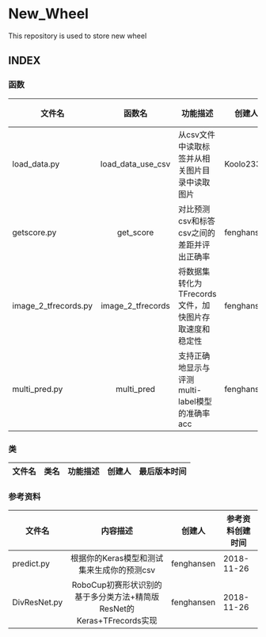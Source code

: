 # New_Wheel
This repository is used to store new wheel


## INDEX

### 函数
| 文件名 | 函数名 | 功能描述 | 创建人 | 最后版本时间 |
| ------ | :------: | ------ | ------ | ------ |
| load_data.py | load_data_use_csv | 从csv文件中读取标签并从相关图片目录中读取图片 | Koolo233 | 2018-11-26 |
| getscore.py | get_score | 对比预测csv和标答csv之间的差距并评出正确率 | fenghansen | 2018-11-26 |
| image_2_tfrecords.py | image_2_tfrecords | 将数据集转化为TFrecords文件，加快图片存取速度和稳定性 | fenghansen | 2018-11-26 |
| multi_pred.py | multi_pred | 支持正确地显示与评测multi-label模型的准确率acc | fenghansen | 2018-11-28 |



### 类
| 文件名 | 类名 | 功能描述 | 创建人 | 最后版本时间 |
| ------ | :------: | ------ | ------ | ------ |


### 参考资料
| 文件名 | 内容描述 | 创建人 | 参考资料创建时间 |
| ------ | :------: | ------ | ------ |
| predict.py | 根据你的Keras模型和测试集来生成你的预测csv | fenghansen | 2018-11-26 |
| DivResNet.py | RoboCup初赛形状识别的基于多分类方法+精简版ResNet的Keras+TFrecords实现 | fenghansen | 2018-11-26 |

